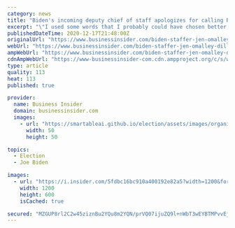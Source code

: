 ```yaml
---
category: news
title: "Biden's incoming deputy chief of staff apologizes for calling Republicans 'a bunch of f---ers'"
excerpt: "\"I used some words that I probably could have chosen better,\" O'Malley Dillon said on Thursday, per a Politico report."
publishedDateTime: 2020-12-17T21:48:00Z
originalUrl: "https://www.businessinsider.com/biden-staffer-jen-omalley-dillon-apologizes-gop-expletive-2020-12"
webUrl: "https://www.businessinsider.com/biden-staffer-jen-omalley-dillon-apologizes-gop-expletive-2020-12"
ampWebUrl: "https://www.businessinsider.com/biden-staffer-jen-omalley-dillon-apologizes-gop-expletive-2020-12?amp"
cdnAmpWebUrl: "https://www-businessinsider-com.cdn.ampproject.org/c/s/www.businessinsider.com/biden-staffer-jen-omalley-dillon-apologizes-gop-expletive-2020-12?amp"
type: article
quality: 113
heat: 113
published: true

provider:
  name: Business Insider
  domain: businessinsider.com
  images:
    - url: "https://smartableai.github.io/election/assets/images/organizations/businessinsider.com-50x50.jpg"
      width: 50
      height: 50

topics:
  - Election
  - Joe Biden

images:
  - url: "https://i.insider.com/5fdbc16bc910a400192e82a5?width=1200&format=jpeg"
    width: 1200
    height: 600
    isCached: true

secured: "MZGUP8rl2C2w45ziznBu2YQu8m2YQN/prVQ07ijuZQ9l+nWbT3wEYBTMPvvEjR68s3QQRrO7qWRANvAR7xfcedr4LGE7DKJ+Kw3FSKcdPCNMkOSfYWYzpszkCqSnLNbd+aeNRb6A4YYHWTeSRlwe7i+pgJVnkLu7Ghr6tSXDn7yiw/CzBKPpz/EB/U1UHim+re5A8qXS0xotTZTVvWQWkUe/m7RUqSOPPH0a5O0jeU2LxCMPlxBJZ/TdF7qdCwkfv5SdAe78u2QZeK4uPCgmTPrpvtP5hoxUUBCzFsP9HAHlwfsgAP6xC2Q/egbYTWoutNp556ABB+Hnx2QQ3zEoyBORWS5Fdu9QG6XuShQkMF0=;foWfJ6QRQBxpbYBCpDYnEQ=="
---
```


